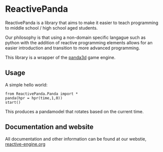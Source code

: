 ReactivePanda
===============
ReactivePanda is a library that aims to make it easier to teach programming to middle school / high school aged students.

Our philosophy is that using a non-domain specific langague such as python with the addition of reactive programming elements allows for an easier introduction and transition to more advanced programming.

This library is a wrapper of the [panda3d](panda3d.org) game engine.

Usage
---
A simple hello world:

    from ReactivePanda.Panda import *
    panda(hpr = hpr(time,1,0))
    start()


This produces a pandamodel that rotates based on the current time.

Documentation and website
---
All documentation and other information can be found at our webstie, [reactive-engine.org](http://www.reactive-engine.org)
